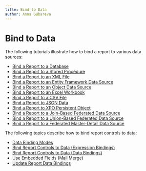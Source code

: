 ```yaml
---
title: Bind to Data
author: Anna Gubareva
---
```

# Bind to Data

The following tutorials illustrate how to bind a report to various data sources:

* [Bind a Report to a Database](bind-to-data/bind-a-report-to-a-database.md)
* [Bind a Report to a Stored Procedure](bind-to-data/bind-a-report-to-a-stored-procedure.md)
* [Bind a Report to an XML File](bind-to-data/bind-a-report-to-an-xml-file.md)
* [Bind a Report to an Entity Framework Data Source](bind-to-data/bind-a-report-to-an-entity-framework-data-source.md)
* [Bind a Report to an Object Data Source](bind-to-data/bind-a-report-to-an-object-data-source.md)
* [Bind a Report to an Excel Workbook](bind-to-data/bind-a-report-to-an-excel-workbook.md)
* [Bind a Report to a CSV File](bind-to-data/bind-a-report-to-a-csv-file.md)
* [Bind a Report to JSON Data](bind-to-data\bind-a-report-to-json-data.md)
* [Bind a Report to XPO Persistent Object](bind-to-data\bind-a-report-to-an-xpo-persistent-object.md)
* [Bind a Report to a Join-Based Federated Data Source](bind-to-data\bind-a-report-to-a-join-based-federated-data-source.md)
* [Bind a Report to a Union-Based Federated Data Source](bind-to-data\bind-a-report-to-a-union-based-federated-data-source.md)
* [Bind a Report to a Federated Master-Detail Data Source](bind-to-data\bind-a-report-to-a-federated-master-detail-data-source.md)

The following topics describe how to bind report controls to data:

* [Data Binding Modes](bind-to-data/data-binding-modes.md)
* [Bind Report Controls to Data (Expression Bindings)](bind-to-data/bind-controls-to-data-expression-bindings.md)
* [Bind Report Controls to Data (Data Bindings)](bind-to-data/bind-controls-to-data-data-bindings.md)
* [Use Embedded Fields (Mail Merge)](bind-to-data/use-embedded-fields-mail-merge.md)
* [Update Report Data Bindings](bind-to-data/update-report-data-bindings.md)